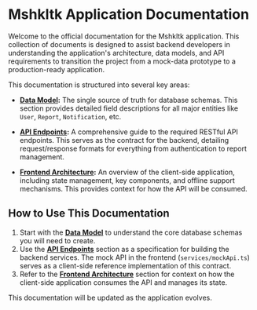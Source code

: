 # Mshkltk Application Documentation

Welcome to the official documentation for the Mshkltk application. This collection of documents is designed to assist backend developers in understanding the application's architecture, data models, and API requirements to transition the project from a mock-data prototype to a production-ready application.

This documentation is structured into several key areas:

-   **[Data Model](./data-model/README.md):** The single source of truth for database schemas. This section provides detailed field descriptions for all major entities like `User`, `Report`, `Notification`, etc.

-   **[API Endpoints](./api/README.md):** A comprehensive guide to the required RESTful API endpoints. This serves as the contract for the backend, detailing request/response formats for everything from authentication to report management.

-   **[Frontend Architecture](./frontend/README.md):** An overview of the client-side application, including state management, key components, and offline support mechanisms. This provides context for how the API will be consumed.

## How to Use This Documentation

1.  Start with the **[Data Model](./data-model/README.md)** to understand the core database schemas you will need to create.
2.  Use the **[API Endpoints](./api/README.md)** section as a specification for building the backend services. The mock API in the frontend (`services/mockApi.ts`) serves as a client-side reference implementation of this contract.
3.  Refer to the **[Frontend Architecture](./frontend/README.md)** section for context on how the client-side application consumes the API and manages its state.

This documentation will be updated as the application evolves.

